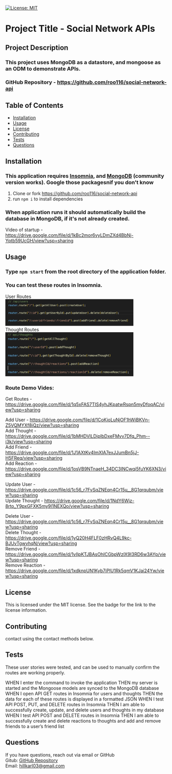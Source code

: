 [![License: MIT](https://img.shields.io/badge/License-MIT-yellow.svg)](https://opensource.org/licenses/MIT)
  
# Project Title - Social Network APIs
  
  
## Project Description
### This project uses MongoDB as a datastore, and mongoose as an ODM to demonstrate APIs.  
### GitHub Repository -  https://github.com/roo116/social-network-api
  
## Table of Contents
  - [Installation](#installation)
  - [Usage](#usage)
  - [License](#license)
  - [Contributing](#contributing)
  - [Tests](#tests)
  - [Questions](#questions)
  
## Installation

### This application requires [Insomnia](https://insomnia.rest/download), and [MongoDB](https://www.mongodb.com/) (community version works).  Google those packagesnif you don't know 
1. Clone or fork https://github.com/roo116/social-network-api
2. run `npm i` to install dependencies

### When application runs it should automatically build the database in MongoDB, if it's not already created.

Video of startup - https://drive.google.com/file/d/1kBc2mor6vyLDmZXd4BbNj-Yptb59UcGH/view?usp=sharing
 
## Usage
### Type `npm start` from the root directory of the application folder.  
### You can test these routes in Insomnia.  
User Routes  
<img src='./img/user-api-routes.png' style='width:400px'/>  
Thought Routes  
<img src='./img/thought-api-routes.png' style='width:400px'/>   

### Route Demo Vides:  

Get Routes - https://drive.google.com/file/d/1q5xFAS7TIS4yhJKpatwRspn5myDfoqAC/view?usp=sharing

Add User - https://drive.google.com/file/d/1CoKioLuNjOF1hWiBKVn-Z5VQMYXf8iQz/view?usp=sharing  
Add Thought - https://drive.google.com/file/d/1bMHDVlLDipIbDxeFMvv7Dfq_Phm--i3k/view?usp=sharing  
Add Friend - https://drive.google.com/file/d/1J1AXtKv4ImXIA7exJJumBn5jJ-H5FReq/view?usp=sharing  
Add Reaction - https://drive.google.com/file/d/1osVB9NTnaeH_34DC3INCwqi5fuYK6XN3/view?usp=sharing  

Update User - https://drive.google.com/file/d/1c56_r7FvSqZNEqn4Cr15u__8G1qrqubm/view?usp=sharing  
Update Thought - https://drive.google.com/file/d/1NdY6Wjz-8rto_Y9pxGFXK5my9l1NEXQo/view?usp=sharing  

Delete User - https://drive.google.com/file/d/1c56_r7FvSqZNEqn4Cr15u__8G1qrqubm/view?usp=sharing  
Delete Thought - https://drive.google.com/file/d/1yQ20H4FLF0zHRvQ4L9kc-BJUvTgwvhqN/view?usp=sharing  
Remove Friend - https://drive.google.com/file/d/1vIlpKTJBAsOhICGbpWzlX9I3RD6w3AYp/view?usp=sharing  
Remove Reaction - https://drive.google.com/file/d/1xdknpUN1Kyb7iPlU1Rk5qmV1KJai24Yw/view?usp=sharing


## License
This is licensed under the MIT license. See the badge for the link to the license information.
  
## Contributing
contact using the contact methods below.

  
## Tests

These user stories were tested, and can be used to manually confirm the routes are working properly. 

WHEN I enter the command to invoke the application
THEN my server is started and the Mongoose models are synced to the MongoDB database
WHEN I open API GET routes in Insomnia for users and thoughts 
THEN the data for each of these routes is displayed in a formatted JSON 
WHEN I test API POST, PUT, and DELETE routes in Insomnia
THEN I am able to successfully create, update, and delete users and thoughts in my database
WHEN I test API POST and DELETE routes in Insomnia
THEN I am able to successfully create and delete reactions to thoughts and add and remove friends to a user’s friend list

  
## Questions
If you have questions, reach out via email or GitHub  
Gitub:  [GitHub Repository](https//github.com/roo116)  
Email:  hillkarl03@gmail.com  
  